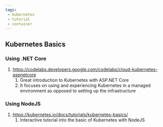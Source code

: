 ```yaml
---
tags:
 - kubernetes
 - tutorial
 - container
---
```


## Kubernetes Basics

### Using .NET Core

1. https://codelabs.developers.google.com/codelabs/cloud-kubernetes-aspnetcore
   1. Great introduction to Kubernetes with ASP.NET Core
   2. It focuses on using and experiencing Kubernetes in a managed environment as opposed to setting up the infrastructure

### Using NodeJS

1. https://kubernetes.io/docs/tutorials/kubernetes-basics/
   1. Interactive tutorial into the basic of Kubernetes with NodeJS